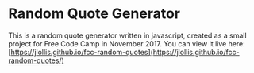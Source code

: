 # Random Quote Generator

This is a random quote generator written in javascript, created as a small project for Free Code Camp in November 2017. You can view it live here: [https://jlollis.github.io/fcc-random-quotes](https://jlollis.github.io/fcc-random-quotes/)
